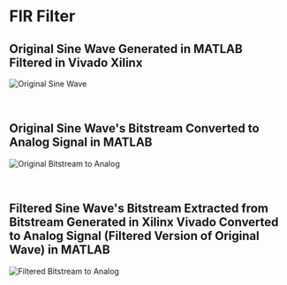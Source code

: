# FIR Filter

## Original Sine Wave Generated in MATLAB Filtered in Vivado Xilinx

![Original Sine Wave](https://github.com/HardikJainGit/FIR-Filter-Verilog/assets/133627261/aac482d3-a9b5-449a-bf14-2caba95f07ce)

&nbsp;

## Original Sine Wave's Bitstream Converted to Analog Signal in MATLAB

![Original Bitstream to Analog](https://github.com/HardikJainGit/FIR-Filter-Verilog/assets/133627261/5590d963-9f01-4ef7-860e-a608c109cd07)

&nbsp;

## Filtered Sine Wave's Bitstream Extracted from Bitstream Generated in Xilinx Vivado Converted to Analog Signal (Filtered Version of Original Wave) in MATLAB

![Filtered Bitstream to Analog](https://github.com/HardikJainGit/FIR-Filter-Verilog/assets/133627261/2a7c3b27-b05f-4e39-967c-859889ab3950)
